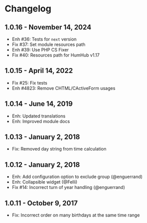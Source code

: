 Changelog
=========

1.0.16 - November 14, 2024 
---------------------------
- Enh #36: Tests for `next` version
- Fix #37: Set module resources path
- Enh #39: Use PHP CS Fixer
- Fix #40: Resources path for HumHub v1.17


1.0.15 - April 14, 2022
-----------------------
- Fix #25: Fix tests
- Enh #4823: Remove CHTML/CActiveForm usages


1.0.14 - June 14, 2019
------------------------
- Enh: Updated translations
- Enh: Improved module docs


1.0.13 - January 2, 2018
------------------------
- Fix: Removed day string from time calculation


1.0.12 - January 2, 2018
------------------------
- Enh: Add configuration option to exclude group (@enguerrand)
- Enh: Collapsible widget (@Felli)
- Fix #14: Incorrect turn of year handling (@enguerrand)


1.0.11 - October 9, 2017
------------------------
- Fix: Incorrect order on many birthdays at the same time range

